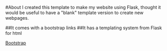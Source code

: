 #About
I created this template to make my website using Flask, thought it would be useful to have a "blank" template version to create new webpages.

##It comes with a bootstrap links
##It has a templating system from Flask for html 


[Bootstrap](https://getbootstrap.com/docs/4.1/getting-started/download/)

